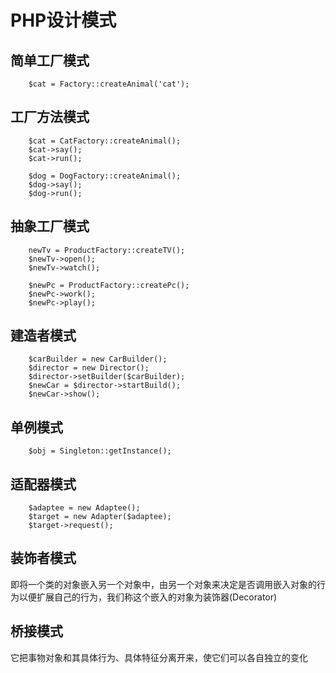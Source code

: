 # PHP设计模式

## 简单工厂模式
```
    $cat = Factory::createAnimal('cat');
```

## 工厂方法模式
```
    $cat = CatFactory::createAnimal();
    $cat->say();
    $cat->run();

    $dog = DogFactory::createAnimal();
    $dog->say();
    $dog->run();
```

## 抽象工厂模式
```
    newTv = ProductFactory::createTV();
    $newTv->open();
    $newTv->watch();

    $newPc = ProductFactory::createPc();
    $newPc->work();
    $newPc->play();
```

## 建造者模式
```
    $carBuilder = new CarBuilder();
    $director = new Director();
    $director->setBuilder($carBuilder);
    $newCar = $director->startBuild();
    $newCar->show();
```

## 单例模式
```
    $obj = Singleton::getInstance();
```

## 适配器模式
```
    $adaptee = new Adaptee();
    $target = new Adapter($adaptee);
    $target->request();
```

## 装饰者模式
 即将一个类的对象嵌入另一个对象中，由另一个对象来决定是否调用嵌入对象的行为以便扩展自己的行为，我们称这个嵌入的对象为装饰器(Decorator)

## 桥接模式
 它把事物对象和其具体行为、具体特征分离开来，使它们可以各自独立的变化

